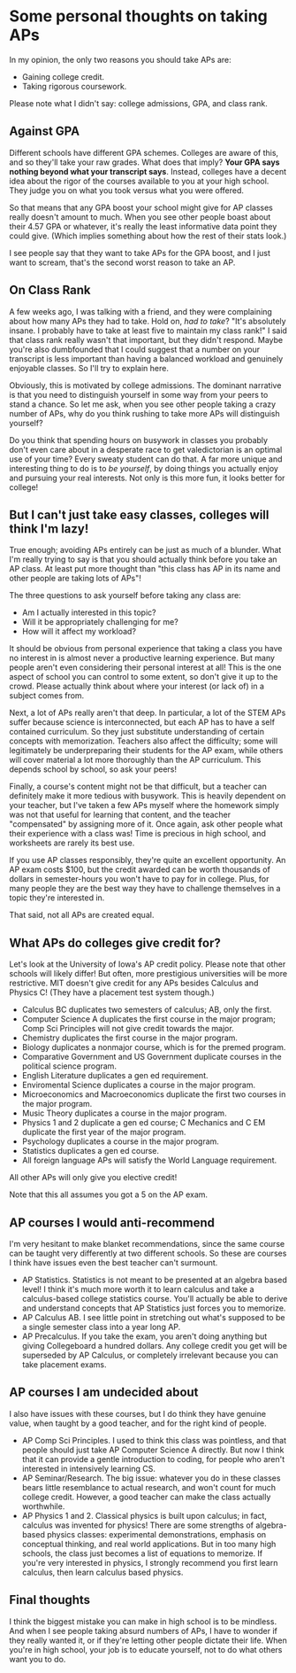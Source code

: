 # Some personal thoughts on taking APs
In my opinion, the only two reasons you should take APs are:
- Gaining college credit.
- Taking rigorous coursework.

Please note what I didn't say: college admissions, GPA, and class rank.

## Against GPA
Different schools have different GPA schemes. Colleges are aware of this, and so they'll take your raw grades. What does that imply? **Your GPA says nothing beyond what your transcript says**. Instead, colleges have a decent idea about the rigor of the courses available to you at your high school. They judge you on what you took versus what you were offered.

So that means that any GPA boost your school might give for AP classes really doesn't amount to much. When you see other people boast about their 4.57 GPA or whatever, it's really the least informative data point they could give. (Which implies something about how the rest of their stats look.)

I see people say that they want to take APs for the GPA boost, and I just want to scream, that's the second worst reason to take an AP.

## On Class Rank
A few weeks ago, I was talking with a friend, and they were complaining about how many APs they had to take. Hold on, *had to take*? "It's absolutely insane. I probably have to take at least five to maintain my class rank!" I said that class rank really wasn't that important, but they didn't respond. Maybe you're also dumbfounded that I could suggest that a number on your transcript is less important than having a balanced workload and genuinely enjoyable classes. So I'll try to explain here.

Obviously, this is motivated by college admissions. The dominant narrative is that you need to distinguish yourself in some way from your peers to stand a chance. So let me ask, when you see other people taking a crazy number of APs, why do you think rushing to take more APs will distinguish yourself? 

Do you think that spending hours on busywork in classes you probably don't even care about in a desperate race to get valedictorian is an optimal use of your time? Every sweaty student can do that. A far more unique and interesting thing to do is to *be yourself*, by doing things you actually enjoy and pursuing your real interests. Not only is this more fun, it looks better for college! 

## But I can't just take easy classes, colleges will think I'm lazy!
True enough; avoiding APs entirely can be just as much of a blunder. What I'm really trying to say is that you should actually think before you take an AP class. At least put more thought than "this class has AP in its name and other people are taking lots of APs"! 

The three questions to ask yourself before taking any class are:
- Am I actually interested in this topic?
- Will it be appropriately challenging for me?
- How will it affect my workload?

It should be obvious from personal experience that taking a class you have no interest in is almost never a productive learning experience. But many people aren't even considering their personal interest at all! This is the one aspect of school you can control to some extent, so don't give it up to the crowd. Please actually think about where your interest (or lack of) in a subject comes from.

Next, a lot of APs really aren't that deep. In particular, a lot of the STEM APs suffer because science is interconnected, but each AP has to have a self contained curriculum. So they just substitute understanding of certain concepts with memorization. Teachers also affect the difficulty; some will legitimately be underpreparing their students for the AP exam, while others will cover material a lot more thoroughly than the AP curriculum. This depends school by school, so ask your peers!

Finally, a course's content might not be that difficult, but a teacher can definitely make it more tedious with busywork. This is heavily dependent on your teacher, but I've taken a few APs myself where the homework simply was not that useful for learning that content, and the teacher "compensated" by assigning more of it. Once again, ask other people what their experience with a class was! Time is precious in high school, and worksheets are rarely its best use.

If you use AP classes responsibly, they're quite an excellent opportunity. An AP exam costs $100, but the credit awarded can be worth thousands of dollars in semester-hours you won't have to pay for in college. Plus, for many people they are the best way they have to challenge themselves in a topic they're interested in.

That said, not all APs are created equal.

## What APs do colleges give credit for?
Let's look at the University of Iowa's AP credit policy. Please note that other schools will likely differ! But often, more prestigious universities will be more restrictive. MIT doesn't give credit for any APs besides Calculus and Physics C! (They have a placement test system though.)

- Calculus BC duplicates two semesters of calculus; AB, only the first.
- Computer Science A duplicates the first course in the major program; Comp Sci Principles will not give credit towards the major.
- Chemistry duplicates the first course in the major program.
- Biology duplicates a nonmajor course, which is for the premed program.
- Comparative Government and US Government duplicate courses in the political science program.
- English Literature duplicates a gen ed requirement.
- Enviromental Science duplicates a course in the major program.
- Microeconomics and Macroeconomics duplicate the first two courses in the major program.
- Music Theory duplicates a course in the major program.
- Physics 1 and 2 duplicate a gen ed course; C Mechanics and C EM duplicate the first year of the major program.
- Psychology duplicates a course in the major program.
- Statistics duplicates a gen ed course.
- All foreign language APs will satisfy the World Language requirement.

All other APs will only give you elective credit!

Note that this all assumes you got a 5 on the AP exam.

## AP courses I would anti-recommend
I'm very hesitant to make blanket recommendations, since the same course can be taught very differently at two different schools. So these are courses I think have issues even the best teacher can't surmount.
- AP Statistics. Statistics is not meant to be presented at an algebra based level! I think it's much more worth it to learn calculus and take a calculus-based college statistics course. You'll actually be able to derive and understand concepts that AP Statistics just forces you to memorize.
- AP Calculus AB. I see little point in stretching out what's supposed to be a single semester class into a year long AP.
- AP Precalculus. If you take the exam, you aren't doing anything but giving Collegeboard a hundred dollars. Any college credit you get will be superseded by AP Calculus, or completely irrelevant because you can take placement exams.

## AP courses I am undecided about
I also have issues with these courses, but I do think they have genuine value, when taught by a good teacher, and for the right kind of people.
- AP Comp Sci Principles. I used to think this class was pointless, and that people should just take AP Computer Science A directly. But now I think that it can provide a gentle introduction to coding, for people who aren't interested in intensively learning CS.
- AP Seminar/Research. The big issue: whatever you do in these classes bears little resemblance to actual research, and won't count for much college credit. However, a good teacher can make the class actually worthwhile.
- AP Physics 1 and 2. Classical physics is built upon calculus; in fact, calculus was invented for physics! There are some strengths of algebra-based physics classes: experimental demonstrations, emphasis on conceptual thinking, and real world applications. But in too many high schools, the class just becomes a list of equations to memorize. If you're very interested in physics, I strongly recommend you first learn calculus, then learn calculus based physics.

## Final thoughts
I think the biggest mistake you can make in high school is to be mindless. And when I see people taking absurd numbers of APs, I have to wonder if they really wanted it, or if they're letting other people dictate their life. When you're in high school, your job is to educate yourself, not to do what others want you to do. 
